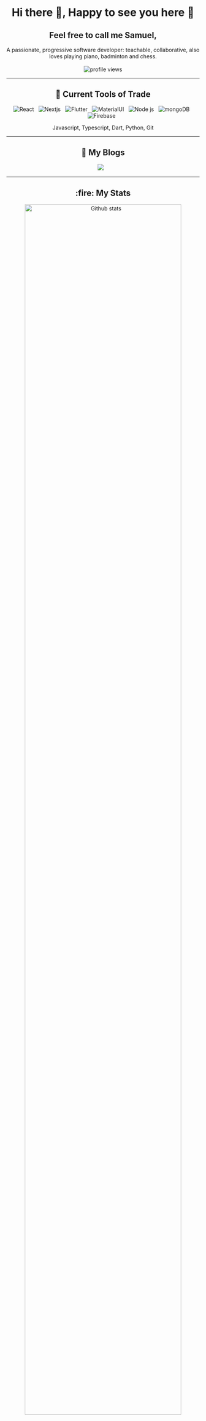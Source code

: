 <h1 align="center"> Hi there 👋, Happy to see you here 🤗</h1>
<h2 align="center">Feel free to call me Samuel,</h2>
<p align="center">
  A passionate, progressive software developer:
  teachable,
  collaborative,
  also loves playing piano, badminton and chess.
  <br> <br>
  <img src="https://komarev.com/ghpvc/?username=sookwalinga&color=blueviolet" alt="profile views" />
</p>
<hr>

<h2 align="center"> 🧰 Current Tools of Trade</h2>
<p align="center">
  <img alt="React"
    src="https://img.shields.io/badge/react%20-%2300D9FF.svg?&style=for-the-badge&logo=react&logoColor=white" />&nbsp;&nbsp;
  <img alt="Nextjs"
    src="https://img.shields.io/badge/nextjs%20-%23404d59.svg?&style=for-the-badge&logo=nextjs&logoColor=white" />&nbsp;&nbsp;
  <img alt="Flutter"
    src="https://img.shields.io/badge/Flutter%20-%2300D9FF.svg?&style=for-the-badge&logo=flutter&logoColor=white" />&nbsp;&nbsp;
  <img alt="MaterialUI"
    src="https://img.shields.io/badge/Material UI%20-%2300D9FF.svg?&style=for-the-badge&logo=materialui&logoColor=white" />&nbsp;&nbsp;
  <img alt="Node js"
    src="https://img.shields.io/badge/node.js%20-%2343853D.svg?&style=for-the-badge&logo=node.js&logoColor=white" />&nbsp;&nbsp;
  <img alt="mongoDB"
    src="https://img.shields.io/badge/MongoDB-%234ea94b.svg?&style=for-the-badge&logo=mongodb&logoColor=white" />&nbsp;&nbsp;
  <img alt="Firebase"
    src="https://img.shields.io/badge/Firebase-%FFA611.svg?&style=for-the-badge&logo=firebase&logoColor=white" />&nbsp;&nbsp;
</p>
<p align="center">Javascript, Typescript, Dart, Python, Git</p>
<hr>

<h2 align="center">💭 My Blogs</h2>
<p align="center">
  <a target="_blank" href="https://sookwalinga.medium.com/"><img
      src="https://img.shields.io/badge/Medium%20-%231572B6.svg?&style=for-the-badge&logo=medium&logoColor=white" /></a>&nbsp;&nbsp;&nbsp;
</p>
<hr>

<h2 align="center"> :fire: My Stats</h2>
<p align="center">
  <img src="http://github-readme-streak-stats.herokuapp.com?user=sookwalinga&theme=dark&background=000000"
    alt="Github stats" width="90%" />
  <img
    src="https://github-readme-stats.vercel.app/api?username=sookwalinga&include_all_commits=true&count_private=true&show_icons=true&hide_title=true&text_bold=false&theme=vision-friendly-dark"
    alt="Commit Summary" width="90%" />
  <img
    src="https://github-readme-stats.vercel.app/api/top-langs?username=sookwalinga&theme=vision-friendly-dark&layout=compact&langs_count=10&hide_title=true"
    alt="My top languages" width="90%" />
</p>
